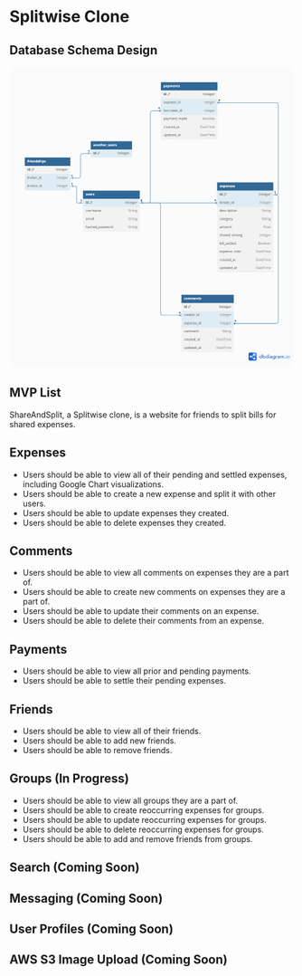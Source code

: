 # Splitwise Clone

<!-- # `<name of application here>` -->

## Database Schema Design

![db-schema]

[db-schema]:./images/share_and_split.png

## MVP List

ShareAndSplit, a Splitwise clone, is a website for friends to split bills for shared expenses.

## Expenses

* Users should be able to view all of their pending and settled expenses, including Google Chart visualizations.
* Users should be able to create a new expense and split it with other users.
* Users should be able to update expenses they created.
* Users should be able to delete expenses they created.

## Comments

* Users should be able to view all comments on expenses they are a part of.
* Users should be able to create new comments on expenses they are a part of.
* Users should be able to update their comments on an expense.
* Users should be able to delete their comments from an expense.

## Payments

* Users should be able to view all prior and pending payments.
* Users should be able to settle their pending expenses.

## Friends

* Users should be able to view all of their friends.
* Users should be able to add new friends.
* Users should be able to remove friends.

## Groups (In Progress)

* Users should be able to view all groups they are a part of.
* Users should be able to create reoccurring expenses for groups.
* Users should be able to update reoccurring expenses for groups.
* Users should be able to delete reoccurring expenses for groups.
* Users should be able to add and remove friends from groups.

## Search (Coming Soon)

## Messaging (Coming Soon)

## User Profiles (Coming Soon)

## AWS S3 Image Upload (Coming Soon)

